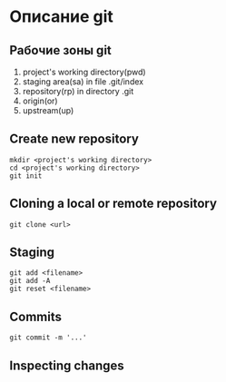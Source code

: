 # Описание git

## Рабочие зоны git

1. project's working directory(pwd)
1. staging area(sa) in file .git/index
1. repository(rp) in directory .git 
1. origin(or)
1. upstream(up)

## Create new repository 
```
mkdir <project's working directory>
cd <project's working directory>
git init
```

## Cloning a local or remote repository
```
git clone <url>
```
## Staging
```
git add <filename>
git add -A
git reset <filename>
```

## Commits
```
git commit -m '...'
```

## Inspecting changes
```
```
